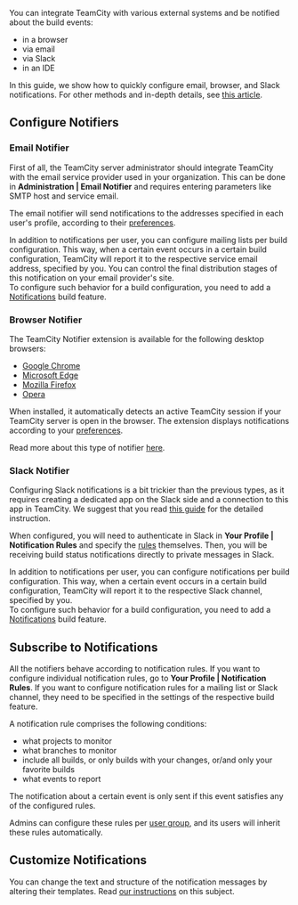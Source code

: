 [//]: # (title: Set Up Notifications)
[//]: # (auxiliary-id: Set Up Notifications)

You can integrate TeamCity with various external systems and be notified about the build events:
* in a browser
* via email
* via Slack
* in an IDE

In this guide, we show how to quickly configure email, browser, and Slack notifications. For other methods and in-depth details, see [this article](subscribing-to-notifications.md).

## Configure Notifiers

### Email Notifier

First of all, the TeamCity server administrator should integrate TeamCity with the email service provider used in your organization. This can be done in __Administration | Email Notifier__ and requires entering parameters like SMTP host and service email.

The email notifier will send notifications to the addresses specified in each user's profile, according to their [preferences](#Subscribe+to+Notifications).

In addition to notifications per user, you can configure mailing lists per build configuration. This way, when a certain event occurs in a certain build configuration, TeamCity will report it to the respective service email address, specified by you. You can control the final distribution stages of this notification on your email provider's site.  
To configure such behavior for a build configuration, you need to add a [Notifications](notifications.md#Email+Notifier) build feature.

### Browser Notifier

The TeamCity Notifier extension is available for the following desktop browsers:
* [Google Chrome](https://chrome.google.com/webstore/detail/teamcity-notifier/miolcigeeebinhdbihpodaajenfoggjl)
* [Microsoft Edge](https://microsoftedge.microsoft.com/addons/detail/joojdhbnigbkaeaohmookbghmlfejcpm)
* [Mozilla Firefox](https://addons.mozilla.org/en-US/firefox/addon/teamcity-notifier/)
* [Opera](https://addons.opera.com/en/extensions/details/teamcity-notifier/)

When installed, it automatically detects an active TeamCity session if your TeamCity server is open in the browser. The extension displays notifications according to your [preferences](#Subscribe+to+Notifications).

Read more about this type of notifier [here](browser-notifier.md).

### Slack Notifier

Configuring Slack notifications is a bit trickier than the previous types, as it requires creating a dedicated app on the Slack side and a connection to this app in TeamCity. We suggest that you read [this guide](notifications.md#Slack+Notifier) for the detailed instruction.

When configured, you will need to authenticate in Slack in __Your Profile | Notification Rules__ and specify the [rules](#Subscribe+to+Notifications) themselves. Then, you will be receiving build status notifications directly to private messages in Slack.

In addition to notifications per user, you can configure notifications per build configuration. This way, when a certain event occurs in a certain build configuration, TeamCity will report it to the respective Slack channel, specified by you.  
To configure such behavior for a build configuration, you need to add a [Notifications](notifications.md#Configuring+Slack+Notifier) build feature.

## Subscribe to Notifications

All the notifiers behave according to notification rules. If you want to configure individual notification rules, go to __Your Profile | Notification Rules__. If you want to configure notification rules for a mailing list or Slack channel, they need to be specified in the settings of the respective build feature.

A notification rule comprises the following conditions:
* what projects to monitor
* what branches to monitor
* include all builds, or only builds with your changes, or/and only your favorite builds
* what events to report

The notification about a certain event is only sent if this event satisfies any of the configured rules.

Admins can configure these rules per [user group](user-group.md), and its users will inherit these rules automatically.

## Customize Notifications

You can change the text and structure of the notification messages by altering their templates. Read [our instructions](customizing-notifications.md) on this subject.